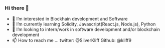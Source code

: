 ### Hi there 👋

<!--
**kliff9/kliff9** is a ✨ _special_ ✨ repository because its `README.md` (this file) appears on your GitHub profile.

Here are some ideas to get you started:

- 🔭 I’m currently working on ...
- 🌱 I’m currently learning ...
- 👯 I’m looking to collaborate on ...
- 🤔 I’m looking for help with ...
- 💬 Ask me about ...
- 📫 How to reach me: ...
- 😄 Pronouns: ...
- ⚡ Fun fact: ...
- 👋 Hi, I’m @kliff9

-->


- 👀 I’m interested in Blockhain development and Software
- 🌱 I’m currently learning Solidity, Javascript(React.js, Node.js), Python
- 💞️ I’m looking to intern/work in software development and/or blockchain development
- 📫 How to reach me ... twitter: @SilverKliff Github: @kliff9
